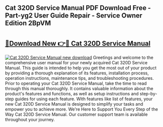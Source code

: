## Cat 320D Service Manual PDF Download Free - Part-yg2 User Guide Repair - Service Owner Edition 2BpVM

# <h2><a href="http://bc19841.oget.top/?id=Cat+320D+Service+Manual">🔗Download New 👉🔴 Cat 320D Service Manual</a></h2>

[![Cat 320D Service Manual new download](https://i.imgur.com/5g1atiW.png)](http://bc19841.oget.top/?id=Cat+320D+Service+Manual)
Greetings and welcome to the comprehensive user manual for your newly acquired Cat 320D Service Manual. This guide is intended to help you get the most out of your product by providing a thorough explanation of its features, installation process, operation instructions, maintenance tips, and troubleshooting procedures. Prior to operating your Cat 320D Service Manual, take the time to read through this manual thoroughly. It contains valuable information about the product's features and functions, as well as setup instructions and step-by-step guides for using each feature. With features like list of features, your new Cat 320D Service Manual is designed to simplify your tasks and empower you to achieve more. We're Here to Support You Every Step of the Way Cat 320D Service Manual. Our customer support team is available throughout your journey.
